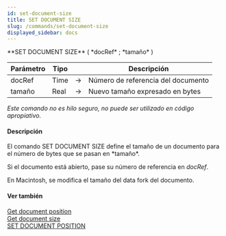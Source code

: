 ```yaml
---
id: set-document-size
title: SET DOCUMENT SIZE
slug: /commands/set-document-size
displayed_sidebar: docs
---
```


<!--REF #_command_.SET DOCUMENT SIZE.Syntax-->**SET DOCUMENT SIZE** ( *docRef* ; *tamaño* )<!-- END REF-->
<!--REF #_command_.SET DOCUMENT SIZE.Params-->
| Parámetro | Tipo |  | Descripción |
| --- | --- | --- | --- |
| docRef | Time | &#8594;  | Número de referencia del documento |
| tamaño | Real | &#8594;  | Nuevo tamaño expresado en bytes |

<!-- END REF-->

*Este comando no es hilo seguro, no puede ser utilizado en código apropiativo.*


#### Descripción 

<!--REF #_command_.SET DOCUMENT SIZE.Summary-->El comando SET DOCUMENT SIZE define el tamaño de un documento para el número de bytes que se pasan en *tamaño*.<!-- END REF--> 

Si el documento está abierto, pase su número de referencia en *docRef*.

En Macintosh, se modifica el tamaño del data fork del documento.

#### Ver también 

[Get document position](get-document-position.md)  
[Get document size](get-document-size.md)  
[SET DOCUMENT POSITION](set-document-position.md)  